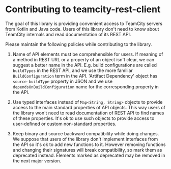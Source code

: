 Contributing to teamcity-rest-client
===

The goal of this library is providing convenient access to TeamCity servers from Kotlin and Java code. 
Users of this library don't need to know about TeamCity internals and read documentation of its REST API.

Please maintain the following policies while contributing to the library.

1. Name of API elements must be comprehensible for users. If meaning of a method in REST URL or a property of an object
 isn't clear, we can suggest a better name in the API. E.g. build configurations are called `buildTypes` in the REST API, 
 and we use the more familiar `BuildConfiguration` term in the API. 'Artifact Dependency' object has `source-buildType`
 property in JSON and we use `dependsOnBuildConfiguration` name for the corresponding property in the API.  

2. Use typed interfaces instead of `Map<String, String>` objects to provide access to the main standard properties of API 
objects. This way users of the library won't need to read documentation of REST API to find names of these properties. 
It's ok to use such objects to provide access to user-defined or custom non-standard properties. 

3. Keep binary and source backward compatibility while doing changes.
We suppose that users of the library don't implement interfaces from the API so it's ok to add new functions to it. 
However removing functions and changing their signatures will break compatibility, so mark them as deprecated instead.
Elements marked as deprecated may be removed in the next major version.  